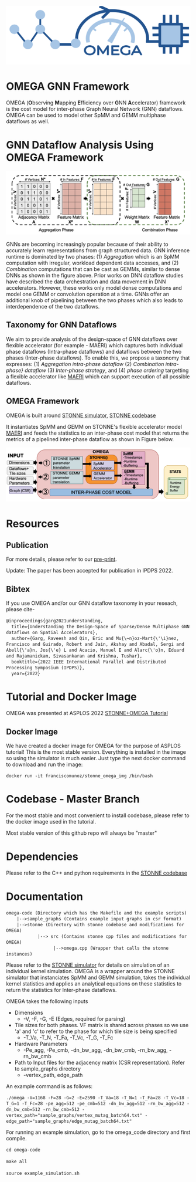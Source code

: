 <img src="OMEGA LOGO.jpg">

#    OMEGA GNN Framework

OMEGA (**O**bserving **M**apping **E**fficiency over **G**NN **A**ccelerator) framework is the cost model for inter-phase Graph Neural Network (GNN) dataflows. OMEGA can be used to model other SpMM and GEMM multiphase dataflows as well.

# GNN Dataflow Analysis Using OMEGA Framework

<img src="computations.png">

GNNs are becoming increasingly popular because of their ability to accurately learn representations from graph structured data. GNN inference runtime is dominated by two phases: (1) *Aggregation* which is an SpMM computation with irregular, workload dependent data accesses, and (2) *Combination* computations that can be cast as GEMMs, similar to dense DNNs as shown in the figure above. Prior works on DNN dataflow studies have described the data orchestration and data movement in DNN accelerators. However, these works only model dense computations and model one GEMM or convolution operation at a time. GNNs offer an additional knob of pipelining between the two phases which also leads to interdependence of the two dataflows.

## Taxonomy for GNN Dataflows

We aim to provide analysis of the design-space of GNN dataflows over flexible accelerator (for example - MAERI) which captures both individual phase dataflows (Intra-phase dataflows) and dataflows between the two phases (Inter-phase dataflows). 
To enable this, we propose a taxonomy that expresses: (1) *Aggregation intra-phase dataflow* (2) *Combination intra-phase} dataflow* (3) *Inter-phase strategy*, and (4) *phase ordering* targetting a flexible accelerator like [MAERI](https://dl.acm.org/doi/pdf/10.1145/3173162.3173176) which can support execution of all possible dataflows.

## OMEGA Framework

OMEGA is built around [STONNE simulator](https://stonne-simulator.github.io), [STONNE codebase](https://github.com/stonne-simulator/stonne)

It instantiates SpMM and GEMM on STONNE's flexible accelerator model [MAERI](https://dl.acm.org/doi/pdf/10.1145/3173162.3173176) and feeds the statistics to an inter-phase cost model that returns the metrics of a pipelined inter-phase dataflow as shown in Figure below.

<img src="omega.png">

# Resources

## Publication

For more details, please refer to our [pre-print](https://arxiv.org/pdf/2103.07977).

Update: The paper has been accepted for publication in IPDPS 2022.

## Bibtex
If you use OMEGA and/or our GNN dataflow taxonomy in your reseach, please cite-
```
@inproceedings{garg2021understanding,
  title={Understanding the Design-Space of Sparse/Dense Multiphase GNN dataflows on Spatial Accelerators},
  author={Garg, Raveesh and Qin, Eric and Mu{\~n}oz-Mart{\'\i}nez, Francisco and Guirado, Robert and Jain, Akshay and Abadal, Sergi and Abell{\'a}n, Jos{\'e} L and Acacio, Manuel E and Alarc{\'o}n, Eduard and Rajamanickam, Sivasankaran and Krishna, Tushar},
  booktitle={2022 IEEE International Parallel and Distributed Processing Symposium (IPDPS)},
  year={2022}
```


# Tutorial and Docker Image

OMEGA was presented at ASPLOS 2022 [STONNE+OMEGA Tutorial](https://stonne-simulator.github.io/ASPLOSTUT.html)

## Docker Image

We have created a docker image for OMEGA for the purpose of ASPLOS tutorial! This is the most stable version. Everything is installed in the image so using the simulator is much easier. Just type the next docker command to download and run the image:

```
docker run -it franciscomunoz/stonne_omega_img /bin/bash
```

# Codebase - Master Branch

For the most stable and most convenient to install codebase, please refer to the docker image used in the tutorial.

Most stable version of this github repo will always be "master"

# Dependencies

Please refer to the C++ and python requirements in the [STONNE codebase](https://github.com/stonne-simulator/stonne)

# Documentation

```
omega-code (Directory which has the Makefile and the example scripts)
    |-->sample_graphs (Contains example input graphs in csr format)
    |-->stonne (Directory with stonne codebase and modifications for OMEGA)
            |--> src (Contains stonne cpp files and modifications for OMEGA)
                  |-->omega.cpp (Wrapper that calls the stonne instances)
```
Please refer to the [STONNE simulator](https://github.com/stonne-simulator/stonne) for details on simulation of an individual kernel simulation. OMEGA is a wrapper around the STONNE simulator that instanciates SpMM and GEMM simulation, takes the individual kernel statistics and applies an analytical equations on these statistics to return the statistics for Inter-phase dataflows.

OMEGA takes the following inputs

<ul>
<li>Dimensions

  * -V, -F, -G, -E (Edges, required for parsing)
<li>Tile sizes for both phases. VF matrix is shared across phases so we use 'a' and 'c' to refer to the phase for which tile size is being specified

 * -T_Va, -T_N, -T_Fa, -T_Vc, -T_G, -T_Fc
<li>Hardware Parameters

  * -Pe_agg, -Pe_cmb, -dn_bw_agg, -dn_bw_cmb, -rn_bw_agg, -rn_bw_cmb
<li>Path to Input files for the adjacency matrix (CSR representation). Refer to sample_graphs directory

  * -vertex_path, edge_path
</ul> 

An example command is as follows:

```
./omega -V=1168 -F=28 -G=2 -E=2590 -T_Va=18 -T_N=1 -T_Fa=28 -T_Vc=18 -T_G=1 -T_Fc=28 -pe_agg=512 -pe_cmb=512 -dn_bw_agg=512 -rn_bw_agg=512 -dn_bw_cmb=512 -rn_bw_cmb=512 -vertex_path="sample_graphs/vertex_mutag_batch64.txt" -edge_path="sample_graphs/edge_mutag_batch64.txt"
```

For running an example simulation, go to the omega_code directory and first compile.

```
cd omega-code

make all

source example_simulation.sh
```
